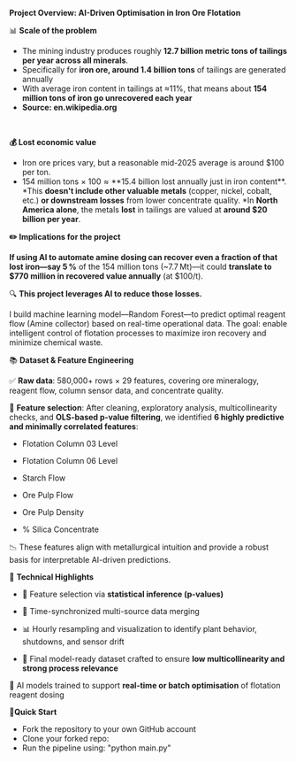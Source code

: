  **Project Overview: AI-Driven Optimisation in Iron Ore Flotation**

📊 **Scale of the problem**
<br>
* The mining industry produces roughly **12.7 billion metric tons of tailings per year across all minerals**. 
* Specifically for **iron ore, around 1.4 billion tons** of tailings are generated annually 
* With average iron content in tailings at ≈11%, that means about **154 million tons of iron go unrecovered each year**
* **Source: en.wikipedia.org**

<br>

**💰 Lost economic value**

* Iron ore prices vary, but a reasonable mid-2025 average is around $100 per ton.
* 154 million tons × $100 ≈ **$15.4 billion lost annually just in iron content**.
*This **doesn't include other valuable metals** (copper, nickel, cobalt, etc.) **or downstream losses** from lower concentrate quality.
*In **North America alone**, the metals **lost** in tailings are valued at **around $20 billion per year**.

**✏️ Implications for the project**
<br>

**If using AI to automate amine dosing can recover even a fraction of that lost iron—say 5 %** of the 154 million tons (~7.7 Mt)—it could **translate to $770 million in recovered value annually** (at $100/t). 


🔍 **This project leverages AI to reduce those losses.**

I build machine learning model—Random Forest—to predict optimal reagent flow (Amine collector) based on real-time operational data. The goal: enable intelligent control of flotation processes to maximize iron recovery and minimize chemical waste.


📚 **Dataset & Feature Engineering**

✅ **Raw data**: 580,000+ rows × 29 features, covering ore mineralogy, reagent flow, column sensor data, and concentrate quality.

🔬 **Feature selection**: After cleaning, exploratory analysis, multicollinearity checks, and **OLS-based p-value filtering**, we identified **6 highly predictive and minimally correlated features**:

* Flotation Column 03 Level

* Flotation Column 06 Level

* Starch Flow

* Ore Pulp Flow

* Ore Pulp Density

* % Silica Concentrate

📉 These features align with metallurgical intuition and provide a robust basis for interpretable AI-driven predictions.

🔧 **Technical Highlights**

* 🧪 Feature selection via **statistical inference (p-values)**

* 🧹 Time-synchronized multi-source data merging

* 📊 Hourly resampling and visualization to identify plant behavior, shutdowns, and sensor drift

* 🔁 Final model-ready dataset crafted to ensure **low multicollinearity and strong process relevance**

🧠 AI models trained to support **real-time or batch optimisation** of flotation reagent dosing

🚀**Quick Start**
* Fork the repository to your own GitHub account
* Clone your forked repo:
* Run the pipeline using: "python main.py"
